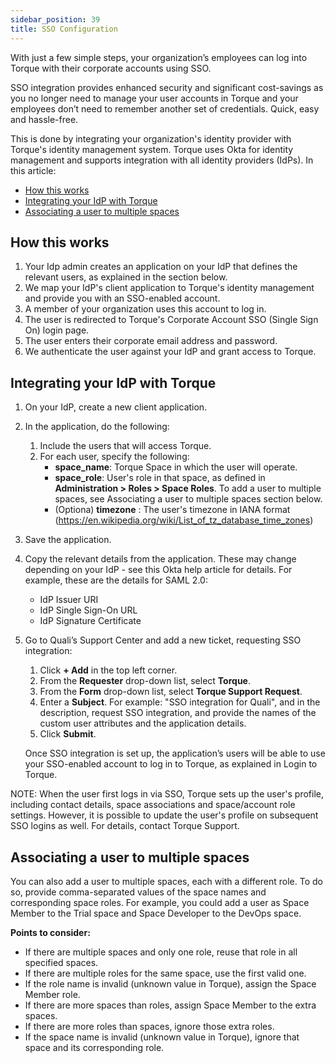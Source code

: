 ```yaml
---
sidebar_position: 39
title: SSO Configuration
---
```


With just a few simple steps, your organization’s employees can log into Torque with their corporate accounts using SSO. 

SSO integration provides enhanced security and significant cost-savings as you no longer need to manage your user accounts in Torque and your employees don’t need to remember another set of credentials. Quick, easy and hassle-free.

This is done by integrating your organization's identity provider with Torque's identity management system. Torque uses Okta for identity management and supports integration with all identity providers (IdPs).
In this article:
* [How this works](/admin-guide/sso#how-this-works)
* [Integrating your IdP with Torque](/admin-guide/sso#integrating-your-idp-with-torque)
* [Associating a user to multiple spaces](/admin-guide/sso#associating-a-user-to-multiple-spaces)

## How this works
1. Your Idp admin creates an application on your IdP that defines the relevant users, as explained in the section below.
2. We map your IdP's client application to Torque's identity management and provide you with an SSO-enabled account.
3. A member of your organization uses this account to log in.
4. The user is redirected to Torque's Corporate Account SSO (Single Sign On) login page.
5. The user enters their corporate email address and password.
6. We authenticate the user against your IdP and grant access to Torque.

## Integrating your IdP with Torque

1. On your IdP, create a new client application.
2. In the application, do the following:
   1. Include the users that will access Torque.
   2. For each user, specify the following:
      * __space_name__: Torque Space in which the user will operate.
      * __space_role__: User's role in that space, as defined in __Administration > Roles > Space Roles__. To add a user to multiple spaces, see Associating a user to multiple spaces section below.
      * (Optiona) __timezone__ : The user's timezone in IANA format (https://en.wikipedia.org/wiki/List_of_tz_database_time_zones)
3. Save the application.
4. Copy the relevant details from the application. These may change depending on your IdP - see this Okta help article for details. For example, these are the details for SAML 2.0:
   * IdP Issuer URI
   * IdP Single Sign-On URL
   * IdP Signature Certificate
5. Go to Quali’s Support Center and add a new ticket, requesting SSO integration:
   1. Click __+ Add__ in the top left corner.
   2. From the __Requester__ drop-down list, select __Torque__.
   3. From the __Form__ drop-down list, select __Torque Support Request__.
   4. Enter a __Subject__. For example: "SSO integration for Quali", and in the description, request SSO integration, and provide the names of the custom user attributes and the application details.
   5. Click __Submit__.

   Once SSO integration is set up, the application’s users will be able to use your SSO-enabled account to log in to Torque, as explained in Login to Torque.

NOTE: When the user first logs in via SSO, Torque sets up the user's profile, including contact details, space associations and space/account role settings. However, it is possible to update the user's profile on subsequent SSO logins as well. For details, contact Torque Support.

## Associating a user to multiple spaces
You can also add a user to multiple spaces, each with a different role. To do so, provide comma-separated values of the space names and corresponding space roles. For example, you could add a user as Space Member to the Trial space and Space Developer to the DevOps space.

__Points to consider:__

* If there are multiple spaces and only one role, reuse that role in all specified spaces.
* If there are multiple roles for the same space, use the first valid one. 
* If the role name is invalid (unknown value in Torque), assign the Space Member role.
* If there are more spaces than roles, assign Space Member to the extra spaces.
* If there are more roles than spaces, ignore those extra roles.
* If the space name is invalid (unknown value in Torque), ignore that space and its corresponding role.
